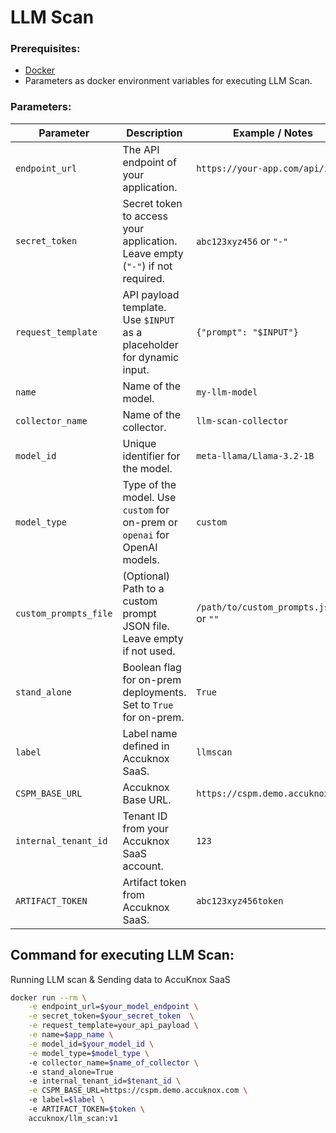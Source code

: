 # LLM Scan

### Prerequisites:
- [Docker](https://docs.docker.com/engine/install/)
- Parameters as docker environment variables for executing LLM Scan.

### Parameters:
| Parameter              | Description                                                                  | Example / Notes                                       |
| ---------------------- | ---------------------------------------------------------------------------- | ----------------------------------------------------- |
| `endpoint_url`         | The API endpoint of your application.                                        | `https://your-app.com/api/infer`                      |
| `secret_token`         | Secret token to access your application. Leave empty (`"-"`) if not required. | `abc123xyz456` or `"-"`                             |
| `request_template`     | API payload template. Use `$INPUT` as a placeholder for dynamic input.       | `{"prompt": "$INPUT"}`                                |
| `name`                 | Name of the model.                                                           | `my-llm-model`                                        |
| `collector_name`       | Name of the collector.                                                       | `llm-scan-collector`                                  |
| `model_id`             | Unique identifier for the model.                                             | `meta-llama/Llama-3.2-1B`                             |
| `model_type`           | Type of the model. Use `custom` for on-prem or `openai` for OpenAI models.   | `custom`                                              |
| `custom_prompts_file`  | (Optional) Path to a custom prompt JSON file. Leave empty if not used.       | `/path/to/custom_prompts.json` or `""`                |
| `stand_alone` | Boolean flag for on-prem deployments. Set to `True` for on-prem.             | `True`                                                |
| `label`                | Label name defined in Accuknox SaaS.                                         | `llmscan`                                     |
| `CSPM_BASE_URL`        | Accuknox Base URL.                                              | `https://cspm.demo.accuknox.com`                     |
| `internal_tenant_id`   | Tenant ID from your Accuknox SaaS account.                                   | `123`                                                 |
| `ARTIFACT_TOKEN`       | Artifact token from Accuknox SaaS.                                           | `abc123xyz456token`                                   |

## Command for executing LLM Scan:
Running LLM scan & Sending data to AccuKnox SaaS
```bash
docker run --rm \
    -e endpoint_url=$your_model_endpoint \
    -e secret_token=$your_secret_token  \
    -e request_template=your_api_payload \
    -e name=$app_name \
    -e model_id=$your_model_id \
    -e model_type=$model_type \    
    -e collector_name=$name_of_collector \     
    -e stand_alone=True 
    -e internal_tenant_id=$tenant_id \
    -e CSPM_BASE_URL=https://cspm.demo.accuknox.com \ 
    -e label=$label \  
    -e ARTIFACT_TOKEN=$token \        
    accuknox/llm_scan:v1
```

